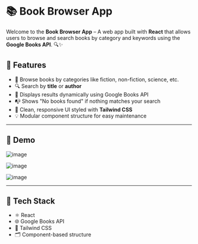 # 📚 Book Browser App

Welcome to the **Book Browser App** – A web app built with **React** that allows users to browse and search books by category and keywords using the **Google Books API**. 🔍✨

## 🚀 Features

- 📖 Browse books by categories like fiction, non-fiction, science, etc.
- 🔍 Search by **title** or **author**
- 📌 Displays results dynamically using Google Books API
- 📭 Shows "No books found" if nothing matches your search
- 🎨 Clean, responsive UI styled with **Tailwind CSS**
- 💡 Modular component structure for easy maintenance

---

## 📸 Demo

![image](https://github.com/user-attachments/assets/77bb5687-33ff-4a39-842c-4a197ec61d7b)

![image](https://github.com/user-attachments/assets/6bf76589-3542-4794-a2da-77d348d6ea64)

![image](https://github.com/user-attachments/assets/7fbcc031-ef9d-408a-8c9f-e50a28936130)




---

## 🧪 Tech Stack

- ⚛️ React
- 🌐 Google Books API
- 🎨 Tailwind CSS
- 🗂️ Component-based structure



